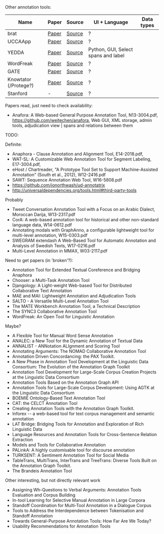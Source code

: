Other annotation tools:

Name | Paper | Source | UI + Language | Data types
---- | ----- | ------ | ------------- | ----------
brat | [Paper](http://aclweb.org/anthology/E/E12/E12-2021.pdf) | [Source](http://brat.nlplab.org/) | ?
UCCAApp | [Paper](http://aclweb.org/anthology/P/P17/P17-4019.pdf) | [Source](https://github.com/danielhers/ucca) | ?
YEDDA | [Paper](https://arxiv.org/pdf/1711.03759.pdf) | [Source](https://github.com/jiesutd/SUTDAnnotator) | Python, GUI, Select spans and label
WordFreak | [Paper](http://aclweb.org/anthology/N/N03/N03-4009.pdf) | [Source](http://wordfreak.sourceforge.net/) | ?
GATE | [Paper](https://www.jstor.org/stable/42636386) | [Source](https://gate.ac.uk/) | ?
Knowtator  (/Protege?) | [Paper](http://aclweb.org/anthology/N/N06/N06-4006.pdf) | [Source](http://knowtator.sourceforge.net/) | ?
Stanford | - | [Source](http://nlp.stanford.edu/software/stanford-manual-annotation-tool-2004-05-16.tar.gz) | ?

Papers read, just need to check availability:
 - Anafora: A Web-based General Purpose Annotation Tool, N13-3004.pdf, https://github.com/weitechen/anafora, Web GUI, XML storage, admin tools, adjudication view | spans and relations between them


TODO:

Definite:
 - Anaphora - Clause Annotation and Alignment Tool, E14-2018.pdf,
 - WAT-SL: A Customizable Web Annotation Tool for Segment Labeling, E17-3004.pdf, 
 - eHost / Chartreader, "A Prototype Tool Set to Support Machine-Assisted Annotation" (South et al., 2012), W12-2416.pdf
 - SAWT: Sequence Annotation Web Tool, W16-5808.pdf
 - https://github.com/jonorthwash/ud-annotatrix
 - http://universaldependencies.org/tools.html#third-party-tools

Probably
 - Tweet Conversation Annotation Tool with a Focus on an Arabic Dialect, Moroccan Darija, W13-2317.pdf
 - CorA: A web-based annotation tool for historical and other non-standard language data, W14-0612.pdf
 - Annotating modals with GraphAnno, a configurable lightweight tool for multi-level annotation, W15-0303.pdf
 - SWEGRAM ėxtendash A Web-Based Tool for Automatic Annotation and Analysis of Swedish Texts, W17-0216.pdf
 - Multi-Level Annotation in MMAX, W03-2117.pdf

Need to get papers (in 'broken'?):
 - Annotation Tool for Extended Textual Coreference and Bridging Anaphora
 - Chooser: a Multi-Task Annotation Tool
 - Djangology: A Light-weight Web-based Tool for Distributed Collaborative Text Annotation
 - MAE and MAI: Lightweight Annotation and Adjudication Tools
 - SALTO - A Versatile Multi-Level Annotation Tool
 - The MATE Workbench Annotation Tool, a Technical Description
 - The SYNC3 Collaborative Annotation Tool
 - WordFreak: An Open Tool for Linguistic Annotation

Maybe?
 - A Flexible Tool for Manual Word Sense Annotation
 - ANALEC: a New Tool for the Dynamic Annotation of Textual Data
 - ANNALIST - ANNotation ALIgnment and Scoring Tool
 - Annotating Arguments: The NOMAD Collaborative Annotation Tool
 - Annotation Driven Concordancing: the PAX Toolkit.
 - A New Phase in Annotation Tool Development at the Linguistic Data Consortium: The Evolution of the Annotation Graph Toolkit
 - Annotation Tool Development for Large-Scale Corpus Creation Projects at the Linguistic Data Consortium
 - Annotation Tools Based on the Annotation Graph API
 - Annotation Tools for Large-Scale Corpus Development: Using AGTK at the Linguistic Data Consortium
 - BOEMIE Ontology-Based Text Annotation Tool
 - CAT: the CELCT Annotation Tool
 - Creating Annotation Tools with the Annotation Graph Toolkit.
 - Inforex -- a web-based tool for text corpus management and semantic annotation
 - LAT Bridge: Bridging Tools for Annotation and Exploration of Rich Linguistic Data
 - Language Resources and Annotation Tools for Cross-Sentence Relation Extraction
 - Models and Tools for Collaborative Annotation
 - PALinkA: A highly customisable tool for discourse annotation
 - TURKSENT: A Sentiment Annotation Tool for Social Media
 - TableTrans, MultiTrans, InterTrans and TreeTrans: Diverse Tools Built on the Annotation Graph Toolkit.
 - The Brandeis Annotation Tool

Other interesting, but not directly relevant work
 - Assigning Wh-Questions to Verbal Arguments: Annotation Tools Evaluation and Corpus Building
 - In-tool Learning for Selective Manual Annotation in Large Corpora
 - Standoff Coordination for Multi-Tool Annotation in a Dialogue Corpus
 - Tools to Address the Interdependence between Tokenisation and Standoff Annotation
 - Towards General-Purpose Annotation Tools: How Far Are We Today?
 - Usability Recommendations for Annotation Tools

